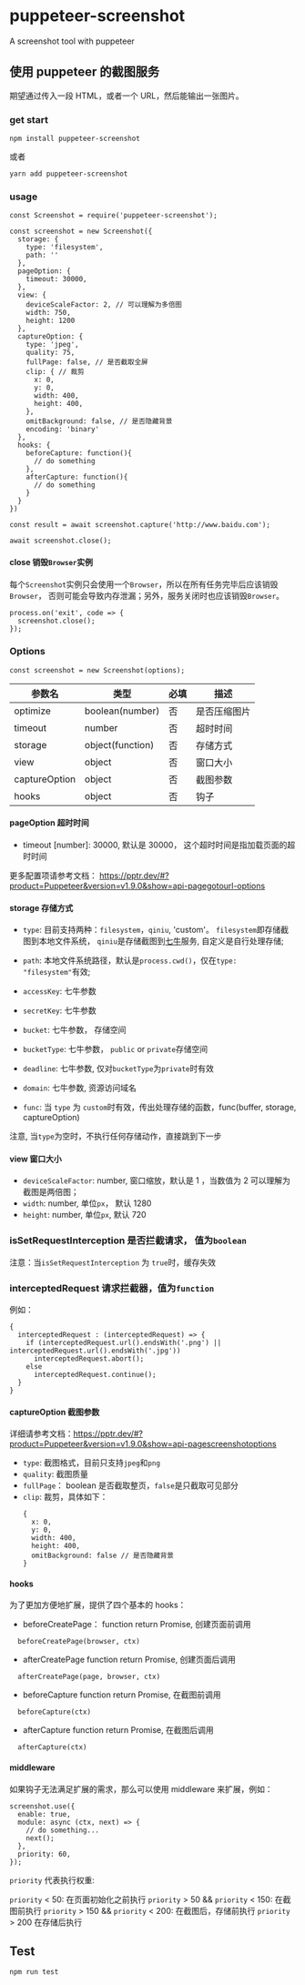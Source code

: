 # puppeteer-screenshot

A screenshot tool with puppeteer

## 使用 puppeteer 的截图服务

期望通过传入一段 HTML，或者一个 URL，然后能输出一张图片。

### get start

```
npm install puppeteer-screenshot
```

或者

```
yarn add puppeteer-screenshot
```

### usage

```
const Screenshot = require('puppeteer-screenshot');

const screenshot = new Screenshot({
  storage: {
    type: 'filesystem',
    path: ''
  },
  pageOption: {
    timeout: 30000,
  },
  view: {
    deviceScaleFactor: 2, // 可以理解为多倍图
    width: 750,  
    height: 1200  
  },
  captureOption: {
    type: 'jpeg',
    quality: 75,
    fullPage: false, // 是否截取全屏
    clip: { // 裁剪
      x: 0,
      y: 0,
      width: 400,
      height: 400,
    },
    omitBackground: false, // 是否隐藏背景
    encoding: 'binary'
  },
  hooks: {
    beforeCapture: function(){
      // do something
    },
    afterCapture: function(){
      // do something
    }
  }  
})

const result = await screenshot.capture('http://www.baidu.com');

await screenshot.close();
```

#### close 销毁`Browser`实例

每个`Screenshot`实例只会使用一个`Browser`，所以在所有任务完毕后应该销毁`Browser`， 否则可能会导致内存泄漏；另外，服务关闭时也应该销毁`Browser`。

```
process.on('exit', code => {
  screenshot.close();
});
```

### Options

```
const screenshot = new Screenshot(options);
```

| 参数名        | 类型             | 必填 | 描述         |
| ------------- | ---------------- | ---- | ------------ |
| optimize      | boolean(number)  | 否   | 是否压缩图片 |
| timeout       | number           | 否   | 超时时间     |
| storage       | object(function) | 否   | 存储方式     |
| view          | object           | 否   | 窗口大小     |
| captureOption | object           | 否   | 截图参数     |
| hooks         | object           | 否   | 钩子         |

#### pageOption 超时时间

* timeout [number]: 30000, 默认是 30000， 这个超时时间是指加载页面的超时时间

更多配置项请参考文档： https://pptr.dev/#?product=Puppeteer&version=v1.9.0&show=api-pagegotourl-options

#### storage 存储方式

* `type`: 目前支持两种：`filesystem`，`qiniu`, 'custom'。 `filesystem`即存储截图到本地文件系统， `qiniu`是存储截图到[七牛](https://developer.qiniu.com/)服务, 自定义是自行处理存储;

* `path`: 本地文件系统路径，默认是`process.cwd()`，仅在`type: "filesystem"`有效;

* `accessKey`: 七牛参数
* `secretKey`: 七牛参数
* `bucket`: 七牛参数， 存储空间
* `bucketType`: 七牛参数， `public` or `private`存储空间
* `deadline`: 七牛参数, 仅对`bucketType`为`private`时有效
* `domain`: 七牛参数, 资源访问域名

* `func`: 当 `type` 为 `custom`时有效，传出处理存储的函数，func(buffer, storage, captureOption)

注意, 当`type`为空时，不执行任何存储动作，直接跳到下一步

#### view 窗口大小

* `deviceScaleFactor`: number, 窗口缩放，默认是 1 ，当数值为 2 可以理解为截图是两倍图；
* `width`: number, 单位`px`， 默认 1280
* `height`: number, 单位`px`, 默认 720

### isSetRequestInterception 是否拦截请求， 值为`boolean`

注意：当`isSetRequestInterception` 为 `true`时，缓存失效

### interceptedRequest 请求拦截器，值为`function`

例如：

```
{
  interceptedRequest : (interceptedRequest) => {
    if (interceptedRequest.url().endsWith('.png') || interceptedRequest.url().endsWith('.jpg'))
      interceptedRequest.abort();
    else
      interceptedRequest.continue();
  }
}
```

#### captureOption 截图参数

详细请参考文档：https://pptr.dev/#?product=Puppeteer&version=v1.9.0&show=api-pagescreenshotoptions

* `type`: 截图格式，目前只支持`jpeg`和`png`
* `quality`: 截图质量
* `fullPage`： boolean 是否截取整页，`false`是只截取可见部分
* `clip`: 裁剪，具体如下：
  ```
  {
    x: 0,
    y: 0,
    width: 400,
    height: 400,
    omitBackground: false // 是否隐藏背景
  }
  ```

#### hooks

为了更加方便地扩展，提供了四个基本的 hooks：

* beforeCreatePage： function return Promise, 创建页面前调用

```
  beforeCreatePage(browser, ctx)
```

* afterCreatePage function return Promise, 创建页面后调用

```
  afterCreatePage(page, browser, ctx)
```

* beforeCapture function return Promise, 在截图前调用

```
  beforeCapture(ctx)
```

* afterCapture function return Promise, 在截图后调用

```
  afterCapture(ctx)
```

#### middleware

如果钩子无法满足扩展的需求，那么可以使用 middleware 来扩展，例如：

```
screenshot.use({
  enable: true,
  module: async (ctx, next) => {
    // do something...
    next();
  },
  priority: 60,
});
```

`priority` 代表执行权重:

`priority` < 50: 在页面初始化之前执行
`priority` > 50 && `priority` < 150: 在截图前执行
`priority` > 150 && `priority` < 200: 在截图后，存储前执行
`priority` > 200 在存储后执行

## Test

```
npm run test
```
